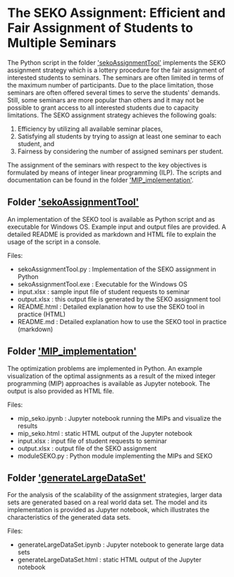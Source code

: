 # The SEKO Assignment: Efficient and Fair Assignment of Students to Multiple Seminars

The Python script in the folder ['sekoAssignmentTool'](./sekoAssignmentTool/) implements the SEKO assignment strategy which is a lottery procedure for the fair assignment of interested students to seminars. The seminars are often limited in terms of the maximum number of participants. Due to the place limitation, those seminars are often offered several times to serve the students' demands. Still, some seminars are more popular than others and it may not be possible to grant access to all interested students due to capacity limitations. The SEKO assignment strategy achieves the following goals: 
1. Efficiency by utilizing all available seminar places, 
2. Satisfying all students by trying to assign at least one seminar to each student, and 
3. Fairness by considering the number of assigned seminars per student. 

The assignment of the seminars with respect to the key objectives is formulated by means of integer linear programming (ILP). The scripts and documentation can be found in the folder ['MIP_implementation'](./MIP_implementation/).

## Folder ['sekoAssignmentTool'](./sekoAssignmentTool/)
An implementation of the SEKO tool is available as Python script and as executable for Windows OS. Example input and output files are provided. A detailed README is provided as markdown and HTML file to explain the usage of the script in a console.

Files:
* sekoAssignmentTool.py : Implementation of the SEKO assignment in Python
* sekoAssignmentTool.exe : Executable for the Windows OS 
* input.xlsx : sample input file of student requests to seminar
* output.xlsx : this output file is generated by the SEKO assignment tool
* README.html : Detailed explanation how to use the SEKO tool in practice (HTML)
* README.md : Detailed explanation how to use the SEKO tool in practice (markdown)


## Folder ['MIP_implementation'](./MIP_implementation/)
The optimization problems are implemented in Python. An example visualization of the optimal assignments as a result of the mixed integer programming (MIP) approaches is available as Jupyter notebook. The output is also provided as HTML file. 

Files:
* mip_seko.ipynb : Jupyter notebook running the MIPs and visualize the results
* mip_seko.html : static HTML output of the Jupyter notebook
* input.xlsx : input file of student requests to seminar
* output.xlsx : output file of the SEKO assignment
* moduleSEKO.py : Python module implementing the MIPs and SEKO

## Folder ['generateLargeDataSet'](./generateLargeDataSet/)
For the analysis of the scalability of the assignment strategies, larger data sets are generated based on a real world data set. The model and its implementation is provided as Jupyter notebook, which illustrates the characteristics of the generated data sets.

Files:
* generateLargeDataSet.ipynb : Jupyter notebook to generate large data sets 
* generateLargeDataSet.html : static HTML output of the Jupyter notebook